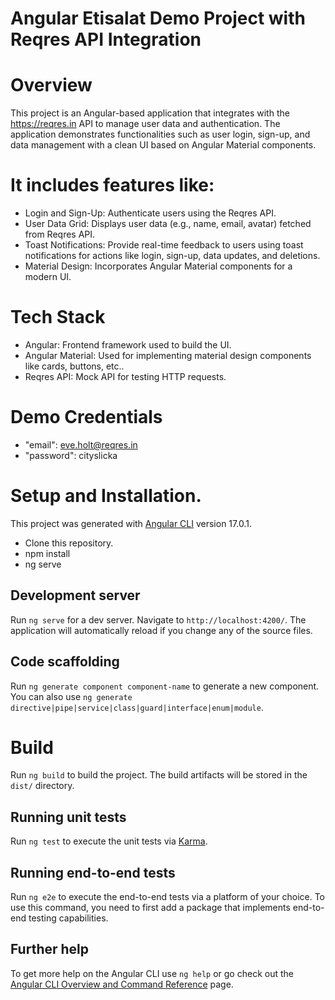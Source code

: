 # Angular Etisalat Demo Project with Reqres API Integration

# Overview
This project is an Angular-based application that integrates with the https://reqres.in API to manage user data and authentication. The application demonstrates functionalities such as user login, sign-up, and data management with a clean UI based on Angular Material components.

# It includes features like:

-  Login and Sign-Up: Authenticate users using the Reqres API.
-  User Data Grid: Displays user data (e.g., name, email, avatar) fetched from Reqres API.
-  Toast Notifications: Provide real-time feedback to users using toast notifications for actions like login, sign-up, data updates, and deletions.
-  Material Design: Incorporates Angular Material components for a modern UI.

# Tech Stack
- Angular: Frontend framework used to build the UI.
- Angular Material: Used for implementing material design components like cards, buttons, etc..
- Reqres API: Mock API for testing HTTP requests.

# Demo Credentials

- "email": eve.holt@reqres.in
- "password": cityslicka

# Setup and Installation.

This project was generated with [Angular CLI](https://github.com/angular/angular-cli) version 17.0.1.

- Clone this repository.
- npm install
- ng serve

## Development server

Run `ng serve` for a dev server. Navigate to `http://localhost:4200/`. The application will automatically reload if you change any of the source files.

## Code scaffolding

Run `ng generate component component-name` to generate a new component. You can also use `ng generate directive|pipe|service|class|guard|interface|enum|module`.

# Build

Run `ng build` to build the project. The build artifacts will be stored in the `dist/` directory.

## Running unit tests

Run `ng test` to execute the unit tests via [Karma](https://karma-runner.github.io).

## Running end-to-end tests

Run `ng e2e` to execute the end-to-end tests via a platform of your choice. To use this command, you need to first add a package that implements end-to-end testing capabilities.

## Further help

To get more help on the Angular CLI use `ng help` or go check out the [Angular CLI Overview and Command Reference](https://angular.io/cli) page.
